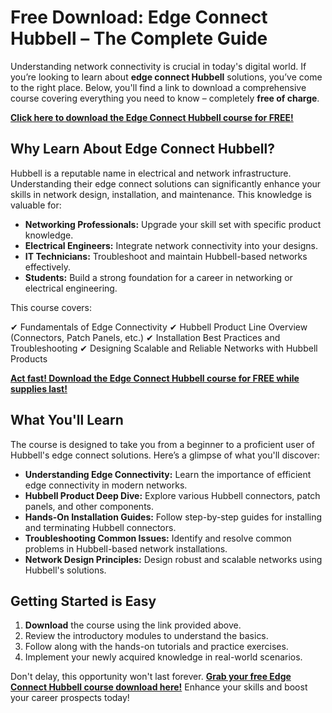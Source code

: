 # Free Download: Edge Connect Hubbell – The Complete Guide

Understanding network connectivity is crucial in today's digital world. If you’re looking to learn about **edge connect Hubbell** solutions, you’ve come to the right place. Below, you'll find a link to download a comprehensive course covering everything you need to know – completely **free of charge**.

[**Click here to download the Edge Connect Hubbell course for FREE!**](https://udemywork.com/edge-connect-hubbell)

## Why Learn About Edge Connect Hubbell?

Hubbell is a reputable name in electrical and network infrastructure. Understanding their edge connect solutions can significantly enhance your skills in network design, installation, and maintenance. This knowledge is valuable for:

*   **Networking Professionals:** Upgrade your skill set with specific product knowledge.
*   **Electrical Engineers:** Integrate network connectivity into your designs.
*   **IT Technicians:** Troubleshoot and maintain Hubbell-based networks effectively.
*   **Students:** Build a strong foundation for a career in networking or electrical engineering.

This course covers:

✔ Fundamentals of Edge Connectivity
✔ Hubbell Product Line Overview (Connectors, Patch Panels, etc.)
✔ Installation Best Practices and Troubleshooting
✔ Designing Scalable and Reliable Networks with Hubbell Products

[**Act fast! Download the Edge Connect Hubbell course for FREE while supplies last!**](https://udemywork.com/edge-connect-hubbell)

## What You'll Learn

The course is designed to take you from a beginner to a proficient user of Hubbell's edge connect solutions. Here’s a glimpse of what you'll discover:

*   **Understanding Edge Connectivity:** Learn the importance of efficient edge connectivity in modern networks.
*   **Hubbell Product Deep Dive:** Explore various Hubbell connectors, patch panels, and other components.
*   **Hands-On Installation Guides:** Follow step-by-step guides for installing and terminating Hubbell connectors.
*   **Troubleshooting Common Issues:** Identify and resolve common problems in Hubbell-based network installations.
*   **Network Design Principles:** Design robust and scalable networks using Hubbell's solutions.

## Getting Started is Easy

1.  **Download** the course using the link provided above.
2.  Review the introductory modules to understand the basics.
3.  Follow along with the hands-on tutorials and practice exercises.
4.  Implement your newly acquired knowledge in real-world scenarios.

Don't delay, this opportunity won't last forever. **[Grab your free Edge Connect Hubbell course download here!](https://udemywork.com/edge-connect-hubbell)** Enhance your skills and boost your career prospects today!
